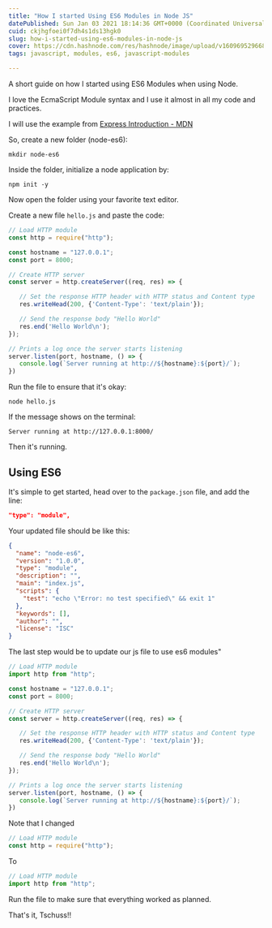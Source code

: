 ```yaml
---
title: "How I started Using ES6 Modules in Node JS"
datePublished: Sun Jan 03 2021 18:14:36 GMT+0000 (Coordinated Universal Time)
cuid: ckjhgfoei0f7dh4s1ds13hgk0
slug: how-i-started-using-es6-modules-in-node-js
cover: https://cdn.hashnode.com/res/hashnode/image/upload/v1609695296683/C26uG2ptm.png
tags: javascript, modules, es6, javascript-modules

---
```


A short guide on how I started using ES6 Modules when using Node.

I love the EcmaScript Module syntax and I use it almost in all my code and practices.

I will use the example from [Express Introduction - MDN](https://developer.mozilla.org/en-US/docs/Learn/Server-side/Express_Nodejs/Introduction)

So, create a new folder (node-es6):

```shell
mkdir node-es6
```

Inside the folder, initialize a node application by:

```shell
npm init -y
```

Now open the folder using your favorite text editor.

Create a new file `hello.js` and paste the code:

```javascript
// Load HTTP module
const http = require("http");

const hostname = "127.0.0.1";
const port = 8000;

// Create HTTP server
const server = http.createServer((req, res) => {

   // Set the response HTTP header with HTTP status and Content type
   res.writeHead(200, {'Content-Type': 'text/plain'});

   // Send the response body "Hello World"
   res.end('Hello World\n');
});

// Prints a log once the server starts listening
server.listen(port, hostname, () => {
   console.log(`Server running at http://${hostname}:${port}/`);
})
```

Run the file to ensure that it's okay:

```shell
node hello.js
```

If the message shows on the terminal:

```shell
Server running at http://127.0.0.1:8000/
```

Then it's running.

## Using ES6

It's simple to get started, head over to the `package.json` file, and add the line:

```JSON
"type": "module",
```

Your updated file should be like this:

```JSON
{
  "name": "node-es6",
  "version": "1.0.0",
  "type": "module",
  "description": "",
  "main": "index.js",
  "scripts": {
    "test": "echo \"Error: no test specified\" && exit 1"
  },
  "keywords": [],
  "author": "",
  "license": "ISC"
}
```

The last step would be to update our js file to use es6 modules"

```javascript
// Load HTTP module
import http from "http";

const hostname = "127.0.0.1";
const port = 8000;

// Create HTTP server
const server = http.createServer((req, res) => {

   // Set the response HTTP header with HTTP status and Content type
   res.writeHead(200, {'Content-Type': 'text/plain'});

   // Send the response body "Hello World"
   res.end('Hello World\n');
});

// Prints a log once the server starts listening
server.listen(port, hostname, () => {
   console.log(`Server running at http://${hostname}:${port}/`);
})
```

Note that I changed

```javascript
// Load HTTP module
const http = require("http");
```
To

```javascript
// Load HTTP module
import http from "http";
```

Run the file to make sure that everything worked as planned.

That's it, Tschuss!!
